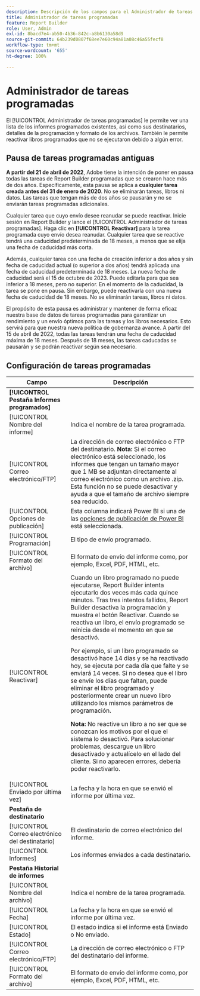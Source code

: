 ```yaml
---
description: Descripción de los campos para el Administrador de tareas programadas.
title: Administrador de tareas programadas
feature: Report Builder
role: User, Admin
exl-id: 8bacd7e4-ab50-4b36-842c-a8b6130a58d9
source-git-commit: 64b239d0807f68ee7e60c94a81a08c46a55fecf8
workflow-type: tm+mt
source-wordcount: '655'
ht-degree: 100%

---
```


# Administrador de tareas programadas

El [!UICONTROL Administrador de tareas programadas] le permite ver una lista de los informes programados existentes, así como sus destinatarios, detalles de la programación y formato de los archivos. También le permite reactivar libros programados que no se ejecutaron debido a algún error.

## Pausa de tareas programadas antiguas

**A partir del 21 de abril de 2022**, Adobe tiene la intención de poner en pausa todas las tareas de Report Builder programadas que se crearon hace más de dos años. Específicamente, esta pausa se aplica a **cualquier tarea creada antes del 31 de enero de 2020**. No se eliminarán tareas, libros ni datos. Las tareas que tengan más de dos años se pausarán y no se enviarán tareas programadas adicionales.

Cualquier tarea que cuyo envío desee reanudar se puede reactivar. Inicie sesión en Report Builder y lance el [!UICONTROL Administrador de tareas programadas]. Haga clic en **[!UICONTROL Reactivar]** para la tarea programada cuyo envío desea reanudar. Cualquier tarea que se reactive tendrá una caducidad predeterminada de 18 meses, a menos que se elija una fecha de caducidad más corta.

Además, cualquier tarea con una fecha de creación inferior a dos años y sin fecha de caducidad actual (o superior a dos años) tendrá aplicada una fecha de caducidad predeterminada de 18 meses. La nueva fecha de caducidad será el 15 de octubre de 2023. Puede editarla para que sea inferior a 18 meses, pero no superior. En el momento de la caducidad, la tarea se pone en pausa. Sin embargo, puede reactivarla con una nueva fecha de caducidad de 18 meses. No se eliminarán tareas, libros ni datos.

El propósito de esta pausa es administrar y mantener de forma eficaz nuestra base de datos de tareas programadas para garantizar un rendimiento y un envío óptimos para las tareas y los libros necesarios. Esto servirá para que nuestra nueva política de gobernanza avance. A partir del 15 de abril de 2022, todas las tareas tendrán una fecha de caducidad máxima de 18 meses. Después de 18 meses, las tareas caducadas se pausarán y se podrán reactivar según sea necesario.

## Configuración de tareas programadas

| Campo | Descripción |
| --- | --- |
| **[!UICONTROL Pestaña Informes programados]** |  |
| [!UICONTROL Nombre del informe] | Indica el nombre de la tarea programada. |
| [!UICONTROL Correo electrónico/FTP] | La dirección de correo electrónico o FTP del destinatario. **Nota:** Si el correo electrónico está seleccionado, los informes que tengan un tamaño mayor que 1 MB se adjuntan directamente al correo electrónico como un archivo .zip. Esta función no se puede desactivar y ayuda a que el tamaño de archivo siempre sea reducido. |
| [!UICONTROL Opciones de publicación] | Esta columna indicará Power BI si una de las [opciones de publicación de Power BI](https://experienceleague.adobe.com/docs/analytics/analyze/report-builder/publish-powerbi/power-bi.html?lang=es) está seleccionada. |
| [!UICONTROL Programación] | El tipo de envío programado. |
| [!UICONTROL Formato del archivo] | El formato de envío del informe como, por ejemplo, Excel, PDF, HTML, etc. |
| [!UICONTROL Reactivar] | Cuando un libro programado no puede ejecutarse, Report Builder intenta ejecutarlo dos veces más cada quince minutos. Tras tres intentos fallidos, Report Builder desactiva la programación y muestra el botón Reactivar. Cuando se reactiva un libro, el envío programado se reinicia desde el momento en que se desactivó.<p>Por ejemplo, si un libro programado se desactivó hace 14 días y se ha reactivado hoy, se ejecuta por cada día que falte y se enviará 14 veces. Si no desea que el libro se envíe los días que faltan, puede eliminar el libro programado y posteriormente crear un nuevo libro utilizando los mismos parámetros de programación.<p>**Nota:** No reactive un libro a no ser que se conozcan los motivos por el que el sistema lo desactivó. Para solucionar problemas, descargue un libro desactivado y actualícelo en el lado del cliente. Si no aparecen errores, debería poder reactivarlo. |
| [!UICONTROL Enviado por última vez] | La fecha y la hora en que se envió el informe por última vez. |
| **Pestaña de destinatario** |  |
| [!UICONTROL Correo electrónico del destinatario] | El destinatario de correo electrónico del informe. |
| [!UICONTROL Informes] | Los informes enviados a cada destinatario. |
| **Pestaña Historial de informes** |  |
| [!UICONTROL Nombre del archivo] | Indica el nombre de la tarea programada. |
| [!UICONTROL Fecha] | La fecha y la hora en que se envió el informe por última vez. |
| [!UICONTROL Estado] | El estado indica si el informe está Enviado o No enviado. |
| [!UICONTROL Correo electrónico/FTP] | La dirección de correo electrónico o FTP del destinatario del informe. |
| [!UICONTROL Formato del archivo] | El formato de envío del informe como, por ejemplo, Excel, PDF, HTML, etc. |

